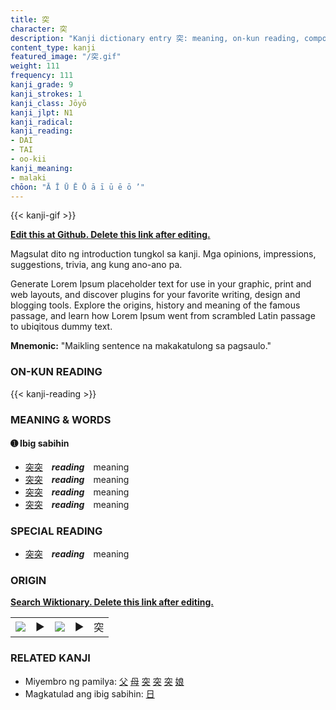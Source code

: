 ```yaml
---
title: 突
character: 突
description: "Kanji dictionary entry 突: meaning, on-kun reading, compounds, origin, related kanji"
content_type: kanji
featured_image: "/突.gif"
weight: 111
frequency: 111
kanji_grade: 9
kanji_strokes: 1
kanji_class: Jōyō
kanji_jlpt: N1
kanji_radical: 
kanji_reading: 
- DAI
- TAI
- oo-kii
kanji_meaning:
- malaki
chōon: "Ā Ī Ū Ē Ō ā ī ū ē ō ’"
---
```

[//]: # (Don't edit the line below. Kanji animated GIF code is automatically generated.)
{{< kanji-gif >}}

[//]: # (Edit below this line.)

**[Edit this at Github. Delete this link after editing.](https://github.com/tim0g/tim/tree/main/content/kanji/突/index.md)**

Magsulat dito ng introduction tungkol sa kanji. Mga opinions, impressions, suggestions, trivia, ang kung ano-ano pa.

Generate Lorem Ipsum placeholder text for use in your graphic, print and web layouts, and discover plugins for your favorite writing, design and blogging tools. Explore the origins, history and meaning of the famous passage, and learn how Lorem Ipsum went from scrambled Latin passage to ubiqitous dummy text.
 
**Mnemonic:** "Maikling sentence na makakatulong sa pagsaulo."

### ON-KUN READING

[//]: # (Don't edit the line below. ON-KUN READING code is automatically generated.)
{{< kanji-reading >}}

### MEANING & WORDS

#### ➊ **Ibig sabihin**
  - [突](../突)[突](../突)　***reading***　meaning
  - [突](../突)[突](../突)　***reading***　meaning
  - [突](../突)[突](../突)　***reading***　meaning
  - [突](../突)[突](../突)　***reading***　meaning

### SPECIAL READING
  - [突](../突)[突](../突)　***reading***　meaning

### ORIGIN

**[Search Wiktionary. Delete this link after editing.](https://wiktionary.org/wiki/突)**
<table class="kanji-table"><tr><td>
<img src="60px-突-bronze.svg.png">
</td><td>▶</td><td>
<img src="60px-突-oracle.svg.png">
</td><td>▶</td>
<td class="kanji-origin">突</td>
</tr></table>

### RELATED KANJI
- Miyembro ng pamilya: [父](../父) [母](../母) [突](../突) [突](../突) [突](../突) [娘](../娘)
- Magkatulad ang ibig sabihin: [日](../日)
